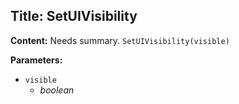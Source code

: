 ## Title: SetUIVisibility

**Content:**
Needs summary.
`SetUIVisibility(visible)`

**Parameters:**
- `visible`
  - *boolean*